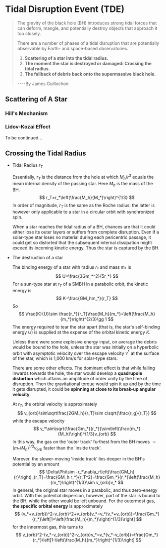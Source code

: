 # Tidal Disruption Event (TDE)

> The gravity of the black hole (BH) introduces strong tidal forces that can deform, mangle, and potentially destroy objects that approach it too closely.
>
> There are a number of phases of a tidal disruption that are potentially observable by Earth- and space-based observatories.
>
> 1. **Scattering of a star into the tidal radius.**
> 2. **The moment the star is destroyed or damaged: Crossing the tidal radius.**
> 3. **The fallback of debris back onto the supermassive black hole.**
>
> ----By James Guillochon

## Scattering of A Star

### Hill's Mechanism

### Lidov-Kozai Effect

To be continued...

## Crossing the Tidal Radius

- Tidal Radius $r_T$

  Essentially, $r_T$ is the distance from the hole at which $M_h/ r^3$ equals the mean internal density of the passing star. Here $M_h$ is the mass of the BH.
  $$
  r_T=r_*\left(\frac{M_h}{M_*}\right)^{1/3}
  $$
  In order of magnitude, $r_T$ is the same as the Roche radius: the latter is however only applicable to a star in a circular orbit with synchronized spin.

  When a star reaches the tidal radius of a BH, chances are that it could either lose its outer layers or suffers from complete disruption. Even if a solar-type star loses no material during each pericentric passage, it could get so distorted that the subsequent internal dissipation might exceed its incoming kinetic energy. Thus the star is captured by the BH.

- The destruction of a star

  The binding energy of a star with radius $r_*$ and mass $m_*$ is
  $$
  U=\frac{3Gm_*^2}{5r_*}
  $$
  For a sun-type star at $r_T$ of a SMBH in a parabolic orbit, the kinetic energy is
  $$
  K=\frac{GM_hm_*}{r_T}
  $$
  So
  $$
  \frac{K}{U}\sim \frac{r_*}{r_T}\frac{M_h}{m_*}=\left(\frac{M_h}{m_*}\right)^{2/3}\gg 1
  $$
  The energy required to tear the star apart (that is, the star's self-binding energy $U$) is supplied at the expense of the orbital kinetic energy $K$.

  Unless there were some explosive energy input, on average the debris would be bound to the hole, unless the star was initially on a hyperbolic orbit with asymptotic velocity over the escape velocity $v^*$ at the surface of the star, which is 1,000 km/s for solar-type stars.

  There are some other effects. The dominant effect is that while falling inwards towards the hole, the star would develop a **quadrupole distortion** which attains an amplitude of order unity by the time of disruption. Then the gravitational torque would spin it up and by the time it gets disrupted, it could be **spinning at close to its break-up angular velocity**.

  At $r_T$, the orbital velocity is approximately
  $$
  v_{orb}\sim\sqrt\frac{2GM_h}{r_T}\sim c\sqrt{\frac{r_g}{r_T}}
  $$
  while the escape velocity
  $$
  v_*\sim\sqrt{\frac{Gm_*}{r_*}}\sim\left(\frac{m_*}{M_h}\right)^{1/3}v_{orb}
  $$
   In this way, the gas on the 'outer track' furthest from the BH moves $\sim\left({m_*}/{M_h}\right)^{1/3}v_{orb}$ faster than the 'inside track'.

  Morever, the slower-moving 'inside track' lies deeper in the BH's potential by an amount
  $$
  \Delta\Phi\sim -r_*\nabla_r\left(\frac{GM_h}{r}\right)_{r_T}=\frac{GM_h r_*}{r_T^2}=\frac{Gm_*}{r_*}\left(\frac{M_h}{m_*}\right)^{1/3}\sim v_{orb}v_*
  $$
  In general, the original star moves in a parabolic, and thus zero-energy orbit. With this potential dispersion, however, part of the star is bound to the BH, while the other would be left unbound. For the outermost gas, **the specific orbital energy** is approximately
  $$
  (v_*+v_{orb})^2-v_{orb}^2+v_{orb}v_*=v_*(v_*+v_{orb})=\frac{Gm_*}{r_*}\left[1+\left(\frac{M_h}{m_*}\right)^{1/3}\right]
  $$
  for the innermost gas, this turns to
  $$
  v_{orb}^2-(v_*-v_{orb})^2-v_{orb}v_*=v_*(v_*-v_{orb})=\frac{Gm_*}{r_*}\left[1-\left(\frac{M_h}{m_*}\right)^{1/3}\right]
  $$
  